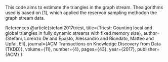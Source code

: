 This code aims to estimate the triangles in the graph stream.  Thealgorithms used is based on [1], which applied the reservoir sampling methodon the graph stream data.

References
@article{stefani2017triest,
  title={Triest: Counting local and global triangles in fully dynamic streams with fixed memory size},
  author={Stefani, Lorenzo De and Epasto, Alessandro and Riondato, Matteo and Upfal, Eli},
  journal={ACM Transactions on Knowledge Discovery from Data (TKDD)},
  volume={11},
  number={4},
  pages={43},
  year={2017},
  publisher={ACM}
}
